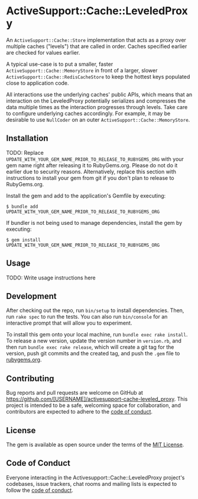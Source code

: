 # ActiveSupport::Cache::LeveledProxy

An `ActiveSupport::Cache::Store` implementation that acts as a proxy over multiple caches ("levels") that are called in order. Caches specified earlier are checked for values earlier.

A typical use-case is to put a smaller, faster `ActiveSupport::Cache::MemoryStore` in front of a larger, slower `ActiveSupport::Cache::RedisCacheStore` to keep the hottest keys populated close to application code.

All interactions use the underlying caches' public APIs, which means that an interaction on the LeveledProxy potentially serializes and compresses the data multiple times as the interaction progresses through levels. Take care to configure underlying caches accordingly. For example, it may be desirable to use `NullCoder` on an outer `ActiveSupport::Cache::MemoryStore`.

## Installation

TODO: Replace `UPDATE_WITH_YOUR_GEM_NAME_PRIOR_TO_RELEASE_TO_RUBYGEMS_ORG` with your gem name right after releasing it to RubyGems.org. Please do not do it earlier due to security reasons. Alternatively, replace this section with instructions to install your gem from git if you don't plan to release to RubyGems.org.

Install the gem and add to the application's Gemfile by executing:

    $ bundle add UPDATE_WITH_YOUR_GEM_NAME_PRIOR_TO_RELEASE_TO_RUBYGEMS_ORG

If bundler is not being used to manage dependencies, install the gem by executing:

    $ gem install UPDATE_WITH_YOUR_GEM_NAME_PRIOR_TO_RELEASE_TO_RUBYGEMS_ORG

## Usage

TODO: Write usage instructions here

## Development

After checking out the repo, run `bin/setup` to install dependencies. Then, run `rake spec` to run the tests. You can also run `bin/console` for an interactive prompt that will allow you to experiment.

To install this gem onto your local machine, run `bundle exec rake install`. To release a new version, update the version number in `version.rb`, and then run `bundle exec rake release`, which will create a git tag for the version, push git commits and the created tag, and push the `.gem` file to [rubygems.org](https://rubygems.org).

## Contributing

Bug reports and pull requests are welcome on GitHub at https://github.com/[USERNAME]/activesupport-cache-leveled_proxy. This project is intended to be a safe, welcoming space for collaboration, and contributors are expected to adhere to the [code of conduct](https://github.com/[USERNAME]/activesupport-cache-leveled_proxy/blob/main/CODE_OF_CONDUCT.md).

## License

The gem is available as open source under the terms of the [MIT License](https://opensource.org/licenses/MIT).

## Code of Conduct

Everyone interacting in the Activesupport::Cache::LeveledProxy project's codebases, issue trackers, chat rooms and mailing lists is expected to follow the [code of conduct](https://github.com/[USERNAME]/activesupport-cache-leveled_proxy/blob/main/CODE_OF_CONDUCT.md).
